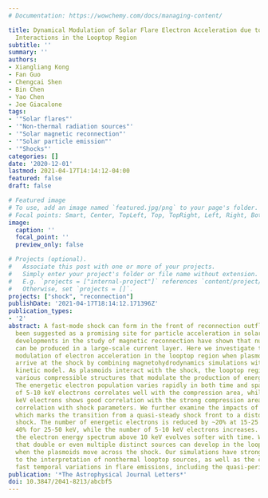 ```yaml
---
# Documentation: https://wowchemy.com/docs/managing-content/

title: Dynamical Modulation of Solar Flare Electron Acceleration due to Plasmoid-shock
  Interactions in the Looptop Region
subtitle: ''
summary: ''
authors:
- Xiangliang Kong
- Fan Guo
- Chengcai Shen
- Bin Chen
- Yao Chen
- Joe Giacalone
tags:
- '"Solar flares"'
- '"Non-thermal radiation sources"'
- '"Solar magnetic reconnection"'
- '"Solar particle emission"'
- '"Shocks"'
categories: []
date: '2020-12-01'
lastmod: 2021-04-17T14:14:12-04:00
featured: false
draft: false

# Featured image
# To use, add an image named `featured.jpg/png` to your page's folder.
# Focal points: Smart, Center, TopLeft, Top, TopRight, Left, Right, BottomLeft, Bottom, BottomRight.
image:
  caption: ''
  focal_point: ''
  preview_only: false

# Projects (optional).
#   Associate this post with one or more of your projects.
#   Simply enter your project's folder or file name without extension.
#   E.g. `projects = ["internal-project"]` references `content/project/deep-learning/index.md`.
#   Otherwise, set `projects = []`.
projects: ["shock", "reconnection"]
publishDate: '2021-04-17T18:14:12.171396Z'
publication_types:
- '2'
abstract: A fast-mode shock can form in the front of reconnection outflows and has
  been suggested as a promising site for particle acceleration in solar flares. Recent
  developments in the study of magnetic reconnection have shown that numerous plasmoids
  can be produced in a large-scale current layer. Here we investigate the dynamical
  modulation of electron acceleration in the looptop region when plasmoids intermittently
  arrive at the shock by combining magnetohydrodynamics simulations with a particle
  kinetic model. As plasmoids interact with the shock, the looptop region exhibits
  various compressible structures that modulate the production of energetic electrons.
  The energetic electron population varies rapidly in both time and space. The number
  of 5-10 keV electrons correlates well with the compression area, while that of $gt$50
  keV electrons shows good correlation with the strong compression area but only moderate
  correlation with shock parameters. We further examine the impacts of the first plasmoid,
  which marks the transition from a quasi-steady shock front to a distorted and dynamical
  shock. The number of energetic electrons is reduced by ~20% at 15-25 keV and nearly
  40% for 25-50 keV, while the number of 5-10 keV electrons increases. In addition,
  the electron energy spectrum above 10 keV evolves softer with time. We also find
  that double or even multiple distinct sources can develop in the looptop region
  when the plasmoids move across the shock. Our simulations have strong implications
  to the interpretation of nonthermal looptop sources, as well as the commonly observed
  fast temporal variations in flare emissions, including the quasi-periodic pulsations.
publication: '*The Astrophysical Journal Letters*'
doi: 10.3847/2041-8213/abcbf5
---
```

